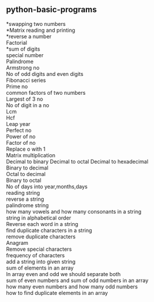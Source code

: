 ## python-basic-programs
*swapping two numbers</br>
*Matrix reading and printing</br>
*reverse a number</br>
Factorial</br>
*sum of digits</br>
special number</br>
Palindrome</br>
Armstrong no</br>
No of odd digits and even digits</br>
Fibonacci series</br>
Prime no</br>
common factors of two numbers</br>
Largest of 3 no</br>
No of digit in a no</br>
Lcm</br>
Hcf</br>
Leap year</br>
Perfect no</br>
Power of no</br>
Factor of no</br>
Replace o with 1</br>
Matrix multiplication</br>
Decimal to binary Decimal to octal Decimal to hexadecimal</br>
Binary to decimal</br>
Octal to decimal</br>
Binary to octal</br>
No of days into year,months,days</br>
reading string</br>
reverse a string</br>
palindrome string</br>
how many vowels and how many consonants in a string</br>
string in alphabetical order</br>
Reverse each word in a string</br>
find duplicate characters in a string</br>
remove duplicate characters</br>
Anagram</br>
Remove special characters</br>
frequency of characters</br>
add a string into given string</br>
sum of elements in an array</br>
In array even and odd we should separate both</br>
sum of even numbers and sum of odd numbers in an array</br>
how many even numbers and how many odd numbers</br>
how to find duplicate elements in an array</br>
